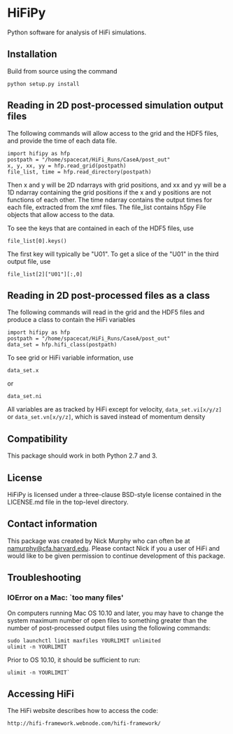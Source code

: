 # HiFiPy
Python software for analysis of HiFi simulations.  

## Installation

<!---
On Linux computers, if will often work to add the top-level directory
(the one containing the directory `hifipy' in lower case letters) to
your PYTHONPATH system variable.  Installation instructions on other
systems is not yet available.
--->
Build from source using the command

    python setup.py install

## Reading in 2D post-processed simulation output files
The following commands will allow access to the grid and the HDF5
files, and provide the time of each data file.

    import hifipy as hfp
    postpath = "/home/spacecat/HiFi_Runs/CaseA/post_out"
    x, y, xx, yy = hfp.read_grid(postpath)
    file_list, time = hfp.read_directory(postpath)

Then x and y will be 2D ndarrays with grid positions, and xx and yy
will be a 1D ndarray containing the grid positions if the x and y
positions are not functions of each other.  The time ndarray contains
the output times for each file, extracted from the xmf files.  The
file_list contains h5py File objects that allow access to the data.

To see the keys that are contained in each of the HDF5 files, use

    file_list[0].keys()

The first key will typically be "U01".  To get a slice of the "U01" in
the third output file, use 

    file_list[2]["U01"][:,0]

## Reading in 2D post-processed files as a class
The following commands will read in the grid and the HDF5 files and 
produce a class to contain the HiFi variables

    import hifipy as hfp
    postpath = "/home/spacecat/HiFi_Runs/CaseA/post_out"
    data_set = hfp.hifi_class(postpath)

To see grid or HiFi variable information, use

    data_set.x
 
 or
 
    data_set.ni 

All variables are as tracked by HiFi except for velocity, `data_set.vi[x/y/z]` 
or `data_set.vn[x/y/z]`, which is saved instead of momentum density

## Compatibility
This package should work in both Python 2.7 and 3.  

## License
HiFiPy is licensed under a three-clause BSD-style license contained in
the LICENSE.md file in the top-level directory.

## Contact information 
This package was created by Nick Murphy who can often be at
namurphy@cfa.harvard.edu.  Please contact Nick if you a user of HiFi
and would like to be given permission to continue development of this
package.

## Troubleshooting

### IOError on a Mac: `too many files'

On computers running Mac OS 10.10 and later, you may have to change
the system maximum number of open files to something greater than the
number of post-processed output files using the following commands:

    sudo launchctl limit maxfiles YOURLIMIT unlimited
    ulimit -n YOURLIMIT

Prior to OS 10.10, it should be sufficient to run:

    ulimit -n YOURLIMIT`

## Accessing HiFi
The HiFi website describes how to access the code:

    http://hifi-framework.webnode.com/hifi-framework/

